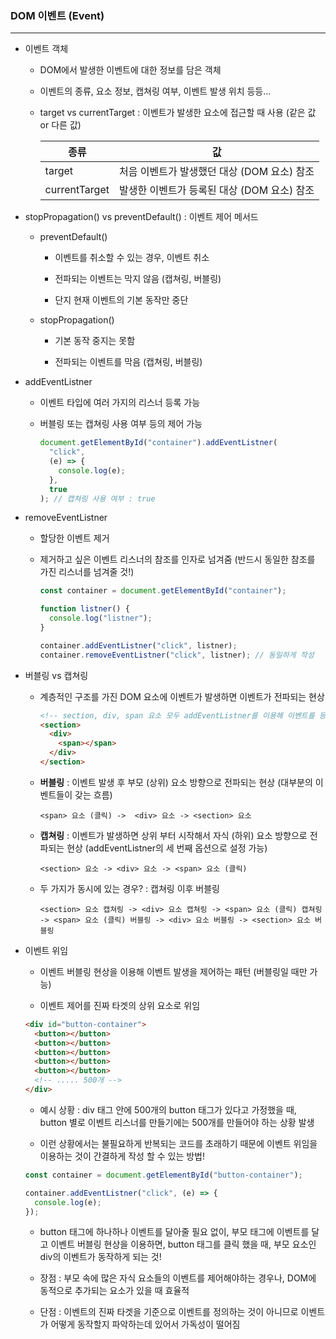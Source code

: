 ### DOM 이벤트 (Event)

---

- 이벤트 객체

  - DOM에서 발생한 이벤트에 대한 정보를 담은 객체

  - 이벤트의 종류, 요소 정보, 캡쳐링 여부, 이벤트 발생 위치 등등...

  - target vs currentTarget : 이벤트가 발생한 요소에 접근할 때 사용 (같은 값 or 다른 값)

    | 종류          | 값                                          |
    | ------------- | ------------------------------------------- |
    | target        | 처음 이벤트가 발생했던 대상 (DOM 요소) 참조 |
    | currentTarget | 발생한 이벤트가 등록된 대상 (DOM 요소) 참조 |

- stopPropagation() vs preventDefault() : 이벤트 제어 메서드

  - preventDefault()

    - 이벤트를 취소할 수 있는 경우, 이벤트 취소

    - 전파되는 이벤트는 막지 않음 (캡쳐링, 버블링)

    - 단지 현재 이벤트의 기본 동작만 중단

  - stopPropagation()

    - 기본 동작 중지는 못함

    - 전파되는 이벤트를 막음 (캡쳐링, 버블링)

- addEventListner

  - 이벤트 타입에 여러 가지의 리스너 등록 가능

  - 버블링 또는 캡쳐링 사용 여부 등의 제어 가능

    ```js
    document.getElementById("container").addEventListner(
      "click",
      (e) => {
        console.log(e);
      },
      true
    ); // 캡쳐링 사용 여부 : true
    ```

- removeEventListner

  - 할당한 이벤트 제거

  - 제거하고 싶은 이벤트 리스너의 참조를 인자로 넘겨줌 (반드시 동일한 참조를 가진 리스너를 넘겨줄 것!)

    ```js
    const container = document.getElementById("container");

    function listner() {
      console.log("listner");
    }

    container.addEventListner("click", listner);
    container.removeEventListner("click", listner); // 동일하게 작성
    ```

- 버블링 vs 캡쳐링

  - 계층적인 구조를 가진 DOM 요소에 이벤트가 발생하면 이벤트가 전파되는 현상

    ```html
    <!-- section, div, span 요소 모두 addEventListner를 이용해 이벤트를 등록해놓은 상태라고 가정 -->
    <section>
      <div>
        <span></span>
      </div>
    </section>
    ```

  - **버블링** : 이벤트 발생 후 부모 (상위) 요소 방향으로 전파되는 현상 (대부분의 이벤트들이 갖는 흐름)

    `<span> 요소 (클릭) ->  <div> 요소 -> <section> 요소`

  - **캡쳐링** : 이벤트가 발생하면 상위 부터 시작해서 자식 (하위) 요소 방향으로 전파되는 현상 (addEventListner의 세 번째 옵션으로 설정 가능)

    `<section> 요소 -> <div> 요소 -> <span> 요소 (클릭)`

  - 두 가지가 동시에 있는 경우? : 캡쳐링 이후 버블링

    `<section> 요소 캡쳐링 -> <div> 요소 캡쳐링 -> <span> 요소 (클릭) 캡쳐링 -> <span> 요소 (클릭) 버블링 -> <div> 요소 버블링 -> <section> 요소 버블링`

- 이벤트 위임

  - 이벤트 버블링 현상을 이용해 이벤트 발생을 제어하는 패턴 (버블링일 때만 가능)

  - 이벤트 제어를 진짜 타겟의 상위 요소로 위임

  ```html
  <div id="button-container">
    <button></button>
    <button></button>
    <button></button>
    <button></button>
    <button></button>
    <!-- ..... 500개 -->
  </div>
  ```

  - 예시 상황 : div 태그 안에 500개의 button 태그가 있다고 가정했을 때, button 별로 이벤트 리스너를 만들기에는 500개를 만들어야 하는 상황 발생

  - 이런 상황에서는 불필요하게 반복되는 코드를 초래하기 때문에 이벤트 위임을 이용하는 것이 간결하게 작성 할 수 있는 방법!

  ```js
  const container = document.getElementById("button-container");

  container.addEventListner("click", (e) => {
    console.log(e);
  });
  ```

  - button 태그에 하나하나 이벤트를 달아줄 필요 없이, 부모 태그에 이벤트를 달고 이벤트 버블링 현상을 이용하면, button 태그를 클릭 했을 때, 부모 요소인 div의 이벤트가 동작하게 되는 것!

  - 장점 : 부모 속에 많은 자식 요소들의 이벤트를 제어해야하는 경우나, DOM에 동적으로 추가되는 요소가 있을 때 효율적

  - 단점 : 이벤트의 진짜 타겟을 기준으로 이벤트를 정의하는 것이 아니므로 이벤트가 어떻게 동작할지 파악하는데 있어서 가독성이 떨어짐
